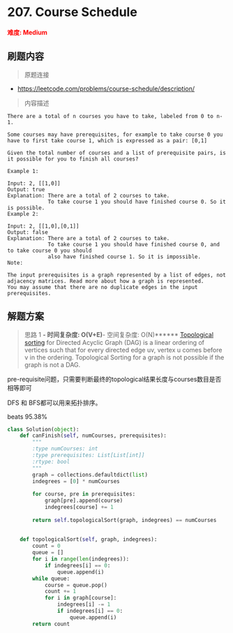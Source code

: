 # 207. Course Schedule

**<font color=red>难度: Medium</font>**

## 刷题内容

> 原题连接

* https://leetcode.com/problems/course-schedule/description/

> 内容描述

```
There are a total of n courses you have to take, labeled from 0 to n-1.

Some courses may have prerequisites, for example to take course 0 you have to first take course 1, which is expressed as a pair: [0,1]

Given the total number of courses and a list of prerequisite pairs, is it possible for you to finish all courses?

Example 1:

Input: 2, [[1,0]] 
Output: true
Explanation: There are a total of 2 courses to take. 
             To take course 1 you should have finished course 0. So it is possible.
Example 2:

Input: 2, [[1,0],[0,1]]
Output: false
Explanation: There are a total of 2 courses to take. 
             To take course 1 you should have finished course 0, and to take course 0 you should
             also have finished course 1. So it is impossible.
Note:

The input prerequisites is a graph represented by a list of edges, not adjacency matrices. Read more about how a graph is represented.
You may assume that there are no duplicate edges in the input prerequisites.
```

## 解题方案

> 思路 1
******- 时间复杂度: O(V+E)******- 空间复杂度: O(N)******
[Topological sorting](https://www.geeksforgeeks.org/topological-sorting/) for Directed Acyclic Graph (DAG) is a linear ordering of vertices such that for every directed edge uv, vertex u comes before v in the ordering. Topological Sorting for a graph is not possible if the graph is not a DAG.

pre-requisite问题，只需要判断最终的topological结果长度与courses数目是否相等即可

DFS 和 BFS都可以用来拓扑排序。

beats 95.38%
```python
class Solution(object):
    def canFinish(self, numCourses, prerequisites):
        """
        :type numCourses: int
        :type prerequisites: List[List[int]]
        :rtype: bool
        """
        graph = collections.defaultdict(list)
        indegrees = [0] * numCourses
        
        for course, pre in prerequisites:
            graph[pre].append(course)
            indegrees[course] += 1
            
        return self.topologicalSort(graph, indegrees) == numCourses
    
    
    def topologicalSort(self, graph, indegrees):
        count = 0
        queue = []
        for i in range(len(indegrees)):
            if indegrees[i] == 0:
                queue.append(i)
        while queue:
            course = queue.pop()
            count += 1
            for i in graph[course]:
                indegrees[i] -= 1
                if indegrees[i] == 0:
                    queue.append(i)
        return count
```








